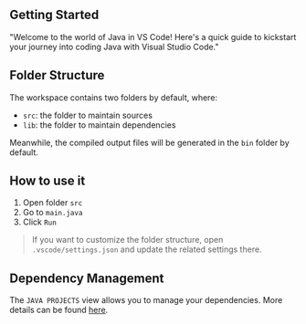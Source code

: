 ## Getting Started

"Welcome to the world of Java in VS Code! Here's a quick guide to kickstart your journey into coding Java with Visual Studio Code."

## Folder Structure

The workspace contains two folders by default, where:

- `src`: the folder to maintain sources
- `lib`: the folder to maintain dependencies

Meanwhile, the compiled output files will be generated in the `bin` folder by default.

## How to use it

 1. Open folder `src`
 2. Go to `main.java`
 3. Click `Run`

> If you want to customize the folder structure, open `.vscode/settings.json` and update the related settings there.

## Dependency Management

The `JAVA PROJECTS` view allows you to manage your dependencies. More details can be found [here](https://github.com/microsoft/vscode-java-dependency#manage-dependencies).
